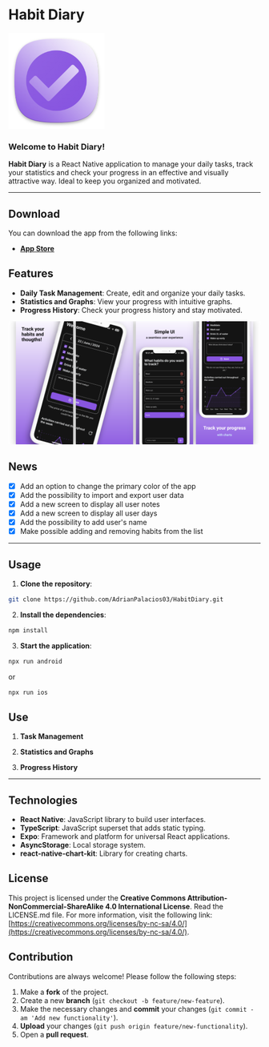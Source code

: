 # Habit Diary

![Habit Diary Logo](./assets/images/readme-logo.png)

### Welcome to **Habit Diary**!

**Habit Diary** is a React Native application to manage your daily tasks, track your statistics and check your progress in an effective and visually attractive way. Ideal to keep you organized and motivated.

---

## Download

You can download the app from the following links:

<!-- - **[Google Play Store](https://apps.apple.com/us/app/habit-diary/id6504735205/)**  -->
- **[App Store](https://apps.apple.com/us/app/habit-diary/id6504735205/)**


## Features

- **Daily Task Management**: Create, edit and organize your daily tasks.
- **Statistics and Graphs**: View your progress with intuitive graphs.
- **Progress History**: Check your progress history and stay motivated.

![Task Management Screenshot](./assets/images/readme-features.png)

## News

- [x] Add an option to change the primary color of the app
- [x] Add the possibility to import and export user data
- [x] Add a new screen to display all user notes
- [x] Add a new screen to display all user days
- [x] Add the possibility to add user's name
- [x] Make possible adding and removing habits from the list

---

## Usage

1. **Clone the repository**:
 ```sh
 git clone https://github.com/AdrianPalacios03/HabitDiary.git
 ```
2. **Install the dependencies**:
 ```sh
 npm install
 ```
3. **Start the application**:
 ```sh
 npx run android
 ```
 or
 ```sh
npx run ios
```

## Use
1. **Task Management**

2. **Statistics and Graphs**

3. **Progress History**

---

## Technologies


- **React Native**: JavaScript library to build user interfaces.
- **TypeScript**: JavaScript superset that adds static typing.
- **Expo**: Framework and platform for universal React applications.
- **AsyncStorage**: Local storage system.
- **react-native-chart-kit**: Library for creating charts.


## License
This project is licensed under the **Creative Commons Attribution-NonCommercial-ShareAlike 4.0 International License**. Read the LICENSE.md file. For more information, visit the following link: [https://creativecommons.org/licenses/by-nc-sa/4.0/](https://creativecommons.org/licenses/by-nc-sa/4.0/).

## Contribution

Contributions are always welcome! Please follow the following steps:

1. Make a **fork** of the project.
2. Create a new **branch** (`git checkout -b feature/new-feature`).
3. Make the necessary changes and **commit** your changes (`git commit -am 'Add new functionality'`).
4. **Upload** your changes (`git push origin feature/new-functionality`).
5. Open a **pull request**.
